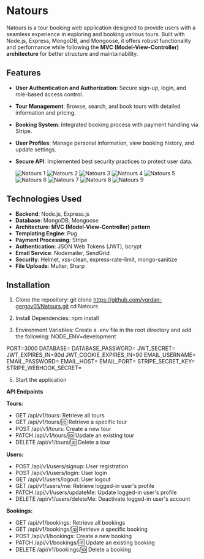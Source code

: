 # Natours

Natours is a tour booking web application designed to provide users with a seamless experience in exploring and booking various tours. Built with Node.js, Express, MongoDB, and Mongoose, it offers robust functionality and performance while following the **MVC (Model-View-Controller) architecture** for better structure and maintainability.

## Features

- **User Authentication and Authorization**: Secure sign-up, login, and role-based access control.
- **Tour Management**: Browse, search, and book tours with detailed information and pricing.
- **Booking System**: Integrated booking process with payment handling via Stripe.
- **User Profiles**: Manage personal information, view booking history, and update settings.
- **Secure API**: Implemented best security practices to protect user data.

  ![Natours 1](https://github.com/user-attachments/assets/75652f94-fc0a-4fe1-9402-2276a7bce624)
![Natours 2](https://github.com/user-attachments/assets/552f4049-5f88-4060-97a0-51c22f105207)
![Natours 3](https://github.com/user-attachments/assets/2adce807-0d6d-4efc-8a1c-2c81a7373a84)
![Natours 4](https://github.com/user-attachments/assets/c2c084ed-8cf7-4d72-9244-1710bce68d0b)
![Natours 5](https://github.com/user-attachments/assets/e592979d-0a65-4daa-8b1d-8ac53af0b33c)
![Natours 6](https://github.com/user-attachments/assets/d31e841e-868d-48f8-9ab1-cf70353c3d96)
![Natours 7](https://github.com/user-attachments/assets/b353daf8-ce99-4535-8a66-1cc220e47103)
![Natours 8](https://github.com/user-attachments/assets/ef1a1295-71dd-435f-ad4c-196188a0f86c)
![Natours 9](https://github.com/user-attachments/assets/58e3a609-0ef4-4213-881c-7dabab408e08)


## Technologies Used

- **Backend**: Node.js, Express.js
- **Database**: MongoDB, Mongoose
- **Architecture**: **MVC (Model-View-Controller) pattern**
- **Templating Engine**: Pug
- **Payment Processing**: Stripe
- **Authentication**: JSON Web Tokens (JWT), bcrypt
- **Email Service**: Nodemailer, SendGrid
- **Security**: Helmet, xss-clean, express-rate-limit, mongo-sanitize
- **File Uploads**: Multer, Sharp

## Installation

1. Clone the repository:
   git clone https://github.com/yordan-gergov01/Natours.git
   cd Natours

2. Install Dependencies:
   npm install

3. Environment Variables: Create a .env file in the root directory and add the following:
   NODE_ENV=development
   
PORT=3000
DATABASE=<Your MongoDB Connection String>
DATABASE_PASSWORD=<Your MongoDB Password>
JWT_SECRET=<Your JWT Secret>
JWT_EXPIRES_IN=90d
JWT_COOKIE_EXPIRES_IN=90
EMAIL_USERNAME=<Your Email Username>
EMAIL_PASSWORD=<Your Email Password>
EMAIL_HOST=<Your Email Host>
EMAIL_PORT=<Your Email Port>
STRIPE_SECRET_KEY=<Your Stripe Secret Key>
STRIPE_WEBHOOK_SECRET=<Your Stripe Webhook Secret>

5. Start the application


**API Endpoints**

**Tours:**

- GET /api/v1/tours: Retrieve all tours
- GET /api/v1/tours/:id: Retrieve a specific tour
- POST /api/v1/tours: Create a new tour
- PATCH /api/v1/tours/:id: Update an existing tour
- DELETE /api/v1/tours/:id: Delete a tour

**Users:**

- POST /api/v1/users/signup: User registration
- POST /api/v1/users/login: User login
- GET /api/v1/users/logout: User logout
- GET /api/v1/users/me: Retrieve logged-in user's profile
- PATCH /api/v1/users/updateMe: Update logged-in user's profile
- DELETE /api/v1/users/deleteMe: Deactivate logged-in user's account

**Bookings:**

- GET /api/v1/bookings: Retrieve all bookings
- GET /api/v1/bookings/:id: Retrieve a specific booking
- POST /api/v1/bookings: Create a new booking
- PATCH /api/v1/bookings/:id: Update an existing booking
- DELETE /api/v1/bookings/:id: Delete a booking
